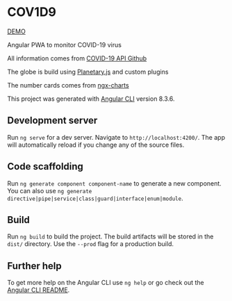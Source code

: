 # COV1D9

[DEMO](https://cov1d9.firebaseapp.com/)

Angular PWA to monitor COVID-19 virus

All information comes from [COVID-19 API Github](https://github.com/mathdroid/covid-19-api)


The globe is build using [Planetary.js](http://planetaryjs.com/) and custom plugins

The number cards comes from [ngx-charts](https://github.com/swimlane/ngx-charts)

This project was generated with [Angular CLI](https://github.com/angular/angular-cli) version 8.3.6.

## Development server

Run `ng serve` for a dev server. Navigate to `http://localhost:4200/`. The app will automatically reload if you change any of the source files.

## Code scaffolding

Run `ng generate component component-name` to generate a new component. You can also use `ng generate directive|pipe|service|class|guard|interface|enum|module`.

## Build

Run `ng build` to build the project. The build artifacts will be stored in the `dist/` directory. Use the `--prod` flag for a production build.

## Further help

To get more help on the Angular CLI use `ng help` or go check out the [Angular CLI README](https://github.com/angular/angular-cli/blob/master/README.md).
